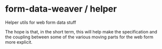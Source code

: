 # form-data-weaver / helper
Helper utils for web form data stuff

The hope is that, in the short term, this will help make the specification and the coupling between some of the various moving parts for the web form more explicit.
